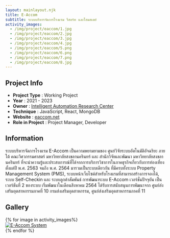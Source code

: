 ```yaml
---
layout: mainlayout.njk
title: E-Accom
subtitle: ระบบบริหารจัดการโรงแรม รีสอร์ท และโฮมสเตย์
activity_images:
  - /img/project/eaccom/1.jpg
  - /img/project/eaccom/2.jpg
  - /img/project/eaccom/3.jpg
  - /img/project/eaccom/4.jpg
  - /img/project/eaccom/5.png
  - /img/project/eaccom/6.png
  - /img/project/eaccom/7.png
  - /img/project/eaccom/8.jpg
---
```


## Project Info

- **Project Type** : Working Project
- **Year** : 2021 - 2023
- **Owner** : [Intelligent Automation Research Center](https://iarc.psu.ac.th)
- **Technique** : JavaScript, React, MongoDB
- **Website** : [eaccom.net](https://eaccom.net)
- **Role in Project** : Project Manager, Developer

## Information

ระบบบริหารจัดการโรงแรม E-Accom เป็นความพยามยามของ ศูนย์วิจัยระบบอัตโนมัติอัจฉริยะ ภายใต้ คณะวิศวกรรมศาสตร์ มหาวิทยาลัยสงขลานครินทร์ และ สำนักวิจัยและพัฒนา มหาวิทยาลัยสงขลานครินทร์ ที่จะนำความรู้และประสบการณ์ที่ได้จากการบริการวิชาการในภาคธุรกิจเกี่ยวกับการท่องเที่ยงตั้งแต่ปี พ.ศ. 2563 จนถึง พ.ศ. 2564 มารวมเป็นระบบเดียวกัน ที่มีครบทั้งระบบ Property Management System (PMS), ระบบหน้าเว็บไซต์สำหรับโรงแรมที่สามารถสร้างการจองได้, ระบบ Self-Checkin และ ระบบลูกค้าสัมพันธ์ การพัฒนาระบบ E-Accom เวอร์ชั่นปัจจุบัน เป็นเวอร์ชันที่ 2 ของระบบ เริ่มพัฒนาในเดือนสิงหาคม 2564 ได้รับการสนับสนุนการพัฒนาจาก ศูนย์ส่งเสริมอุตสาหกรรมภาคที่ 10 กรมส่งเสริมอุตสาหกรรม, ศูนย์ส่งเสริมอุตสาหกรรมภาคที่ 11

## Gallery

<div class="flex flex-wrap w-full my-6 justify-center md:justify-start">
{% for image in activity_images%}
<div class="w-3/4 lg:w-1/4 p-2">
<a href="{{image}}" target="_blank">
<img src="{{ image }}" alt="E-Accom System" class="h-48  cursor-pointer hover:shadow-lg  rounded-sm" />
</a>
</div>
{% endfor %}
</div>

